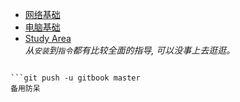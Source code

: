 
*  [网络基础](http://www.study-area.org/network/network.htm)  
*  [电脑基础](http://www.study-area.org/compu/compu.htm)  
* [Study Area](http://www.study-area.org/menu2.htm)  
_从`安装`到`指令`都有比较全面的指导, 可以没事上去逛逛。_

```git remote add gitbook https://git.gitbook.com/yixuanburnett/trypython.git   

```git push -u gitbook master  
备用防呆  
